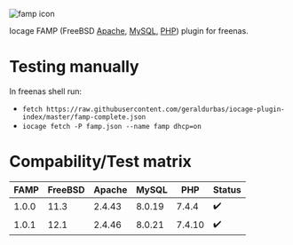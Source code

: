 ![famp icon](famp.png)

Iocage FAMP (FreeBSD [Apache](https://httpd.apache.org/), [MySQL](https://www.mysql.com/), [PHP](https://www.php.net/)) plugin for freenas. 


# Testing manually

In freenas shell run:

* `fetch https://raw.githubusercontent.com/geraldurbas/iocage-plugin-index/master/famp-complete.json`
* `iocage fetch -P famp.json --name famp dhcp=on`

# Compability/Test matrix

| FAMP  | FreeBSD | Apache | MySQL  | PHP    | Status             |
|-------|---------|--------|--------|--------|--------------------|
| 1.0.0 | 11.3    |2.4.43  | 8.0.19 | 7.4.4  | :heavy_check_mark: |
| 1.0.1 | 12.1    |2.4.46  | 8.0.21 | 7.4.10 | :heavy_check_mark: |
